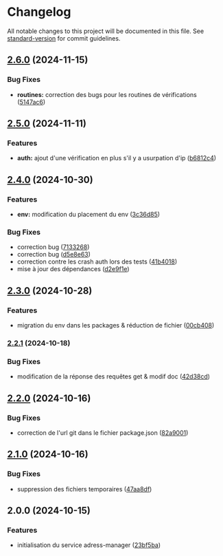 # Changelog

All notable changes to this project will be documented in this file. See [standard-version](https://github.com/conventional-changelog/standard-version) for commit guidelines.

## [2.6.0](https://github.com/Horus-Turboss-Finance/adress-manager/compare/v2.5.0...v2.6.0) (2024-11-15)


### Bug Fixes

* **routines:** correction des bugs pour les routines de vérifications ([5147ac6](https://github.com/Horus-Turboss-Finance/adress-manager/commit/5147ac6b6e48e5feb2af9e9ac17f0ee1610d4a39))

## [2.5.0](https://github.com/Horus-Turboss-Finance/adress-manager/compare/v2.4.0...v2.5.0) (2024-11-11)


### Features

* **auth:** ajout d'une vérification en plus s'il y a usurpation d'ip ([b6812c4](https://github.com/Horus-Turboss-Finance/adress-manager/commit/b6812c45fc21fe259e91dd0e33b417bdce46ceeb))

## [2.4.0](https://github.com/Horus-Turboss-Finance/adress-manager/compare/v2.3.0...v2.4.0) (2024-10-30)


### Features

* **env:** modification du placement du env ([3c36d85](https://github.com/Horus-Turboss-Finance/adress-manager/commit/3c36d85e64fc7935e4fd035e446915a686a26bfa))


### Bug Fixes

* correction bug ([7133268](https://github.com/Horus-Turboss-Finance/adress-manager/commit/71332685efb599527e0eee7206d7ed001385b599))
* correction bug ([d5e8e63](https://github.com/Horus-Turboss-Finance/adress-manager/commit/d5e8e63ddaf1477a7930e221f3b3771a15f57803))
* correction contre les crash auth lors des tests ([41b4018](https://github.com/Horus-Turboss-Finance/adress-manager/commit/41b40184d14034121dcf5743abdf02f17ca9272c))
* mise à jour des dépendances ([d2e9f1e](https://github.com/Horus-Turboss-Finance/adress-manager/commit/d2e9f1e4e6103211b5f66612e4878b44641ac38d))

## [2.3.0](https://github.com/Horus-Turboss-Finance/adress-manager/compare/v2.2.1...v2.3.0) (2024-10-28)


### Features

* migration du env dans les packages & réduction de fichier ([00cb408](https://github.com/Horus-Turboss-Finance/adress-manager/commit/00cb4086026f91c9c8c35d6cc26ed5b315513fb0))

### [2.2.1](https://github.com/Horus-Turboss-Finance/adress-manager/compare/v2.2.0...v2.2.1) (2024-10-18)


### Bug Fixes

* modification de la réponse des requêtes get & modif doc ([42d38cd](https://github.com/Horus-Turboss-Finance/adress-manager/commit/42d38cda1cae46918f70499be514e3d08bf13e54))

## [2.2.0](https://github.com/Horus-Turboss-Finance/adress-manager/compare/v2.1.0...v2.2.0) (2024-10-16)


### Bug Fixes

* correction de l'url git dans le fichier package.json ([82a9001](https://github.com/Horus-Turboss-Finance/adress-manager/commit/82a9001422eb55e0561a6331228e286a42caabd1))

## [2.1.0](https://github.com/Horus-Turboss-Finance/adress-manager_micro-service/compare/v2.0.0...v2.1.0) (2024-10-16)


### Bug Fixes

* suppression des fichiers temporaires ([47aa8df](https://github.com/Horus-Turboss-Finance/adress-manager_micro-service/commit/47aa8dfb6e0776d7958bb7445af8e3725abdb150))

## 2.0.0 (2024-10-15)


### Features

* initialisation du service adress-manager ([23bf5ba](https://github.com/Horus-Turboss-Finance/adress-manager_micro-service/commit/23bf5bad5246f050c8418bf41b16535c0bdd0498))

